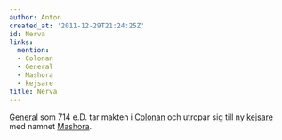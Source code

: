 ```yaml
---
author: Anton
created_at: '2011-12-29T21:24:25Z'
id: Nerva
links:
  mention:
  - Colonan
  - General
  - Mashora
  - kejsare
title: Nerva
---
```


[General] som 714 e.D. tar makten i [Colonan] och utropar sig till ny [kejsare] med namnet
[Mashora].

  [General]: General
  [Colonan]: Colonan
  [kejsare]: kejsare
  [Mashora]: Mashora
